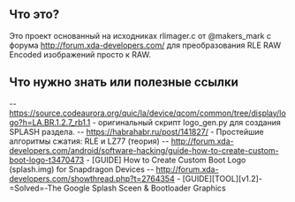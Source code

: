 Что это?
--------

Это проект основанный на исходниках rlimager.c от @makers_mark с форума http://forum.xda-developers.com/ для преобразования RLE RAW Encoded изображений просто к RAW.

Что нужно знать или полезные ссылки
-----------------------------------

-- https://source.codeaurora.org/quic/la/device/qcom/common/tree/display/logo?h=LA.BR.1.2.7_rb1.1 - оригинальный скрипт logo_gen.py для создания SPLASH раздела.
-- https://habrahabr.ru/post/141827/ - Простейшие алгоритмы сжатия: RLE и LZ77 (теория)
-- http://forum.xda-developers.com/android/software-hacking/guide-how-to-create-custom-boot-logo-t3470473 - [GUIDE] How to Create Custom Boot Logo (splash.img) for Snapdragon Devices
-- http://forum.xda-developers.com/showthread.php?t=2764354 - [GUIDE][TOOL][v1.2]-=Solved=-The Google Splash Sceen & Bootloader Graphics

